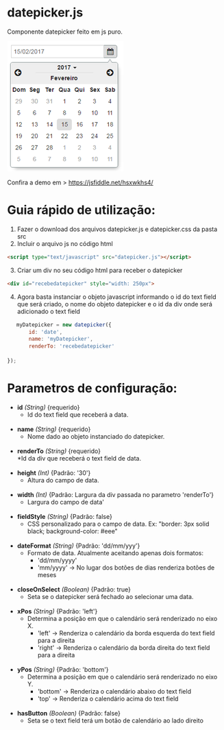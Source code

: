 # datepicker.js
  Componente datepicker feito em js puro.
  
  ![alt tag](https://raw.githubusercontent.com/Maykerh/datepicker.js/master/dp.png)
  
  Confira a demo em > https://jsfiddle.net/hsxwkhs4/
  
# Guia rápido de utilização:

  1. Fazer o download dos arquivos datepicker.js e datepicker.css da pasta src
  2. Incluir o arquivo js no código html

   ```html 
   <script type="text/javascript" src="datepicker.js"></script>
   ```
  3. Criar um div no seu código html para receber o datepicker
   ```html 
   <div id="recebedatepicker" style="width: 250px">
   ```
  4. Agora basta instanciar o objeto javascript informando o id do text field que será criado, o nome do objeto datepicker e o id da div onde será adicionado o text field<br>
   ```js
      myDatepicker = new datepicker({
          id: 'date',
          name: 'myDatepicker',
          renderTo: 'recebedatepicker'
          
   });
   ```

# Parametros de configuração:
  
  * **id** *(String)* {requerido}<br>
    * Id do text field que receberá a data.<br><br>
  * **name** *(String)* {requerido}<br>
    * Nome dado ao objeto instanciado do datepicker.<br><br>
  * **renderTo** *(String)* {requerido}<br>
    *Id da div que receberá o text field de data.<br><br>
  * **height** *(Int)* {Padrão: '30'}<br>
    * Altura do campo de data.<br><br>
  * **width** *(Int)* {Padrão: Largura da div passada no parametro 'renderTo'}<br>
    * Largura do campo de data'<br><br>
  * **fieldStyle** *(String)* {Padrão: false}<br>
    * CSS personalizado para o campo de data. Ex: "border: 3px solid black; background-color: #eee"<br><br>
  * **dateFormat** *(String)* {Padrão: 'dd/mm/yyy'}<br>
    * Formato de data. Atualmente aceitando apenas dois formatos:<br>
      * 'dd/mm/yyyy'<br>
      * 'mm/yyyy' -> No lugar dos botões de dias renderiza botões de meses<br><br>
  * **closeOnSelect** *(Boolean)* {Padrão: true}<br>
    * Seta se o datepicker será fechado ao selecionar uma data.<br><br>
  * **xPos** *(String)* {Padrão: 'left'}<br>
    * Determina a posição em que o calendário será renderizado no eixo X.<br>
      * 'left'  -> Renderiza o calendário da borda esquerda do text field para a direita<br>
      * 'right' -> Renderiza o calendário da borda direita do text field para a direita<br><br>
  * **yPos** *(String)* {Padrão: 'bottom'}<br>
    * Determina a posição em que o calendário será renderizado no eixo Y.<br>
      * 'bottom'  -> Renderiza o calendário abaixo do text field<br>
      * 'top' -> Renderiza o calendário acima do text field<br><br>
  * **hasButton** *(Boolean)* {Padrão: false}<br>
    * Seta se o text field terá um botão de calendário ao lado direito<br><br>
    
	
